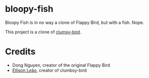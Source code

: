 bloopy-fish
===========

Bloopy Fish is in no way a clone of Flappy Bird, but with a fish. Nope.

This project is a clone of [clumsy-bird](https://github.com/ellisonleao/clumsy-bird).

Credits
=======

- Dong Nguyen, creator of the original Flappy Bird
- [Ellison Leão](https://github.com/ellisonleao), creator of clumbsy-bird
